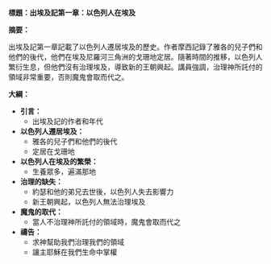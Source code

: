 **標題：出埃及記第一章：以色列人在埃及**

**摘要：**

出埃及記第一章記載了以色列人遷居埃及的歷史。作者摩西記錄了雅各的兒子們和他們的後代，他們在埃及尼羅河三角洲的戈珊地定居。隨著時間的推移，以色列人繁衍生息，但他們沒有治理埃及，導致新的王朝興起。講員強調，治理神所託付的領域非常重要，否則魔鬼會取而代之。

**大綱：**

* **引言：**
    * 出埃及記的作者和年代
* **以色列人遷居埃及：**
    * 雅各的兒子們和他們的後代
    * 定居在戈珊地
* **以色列人在埃及的繁榮：**
    * 生養眾多，遍滿那地
* **治理的缺失：**
    * 約瑟和他的弟兄去世後，以色列人失去影響力
    * 新王朝興起，以色列人無法治理埃及
* **魔鬼的取代：**
    * 當人不治理神所託付的領域時，魔鬼會取而代之
* **禱告：**
    * 求神幫助我們治理我們的領域
    * 讓主耶穌在我們生命中掌權